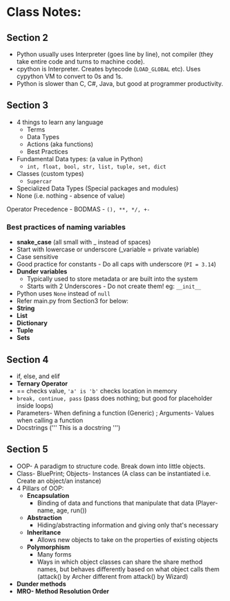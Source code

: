 # Class Notes:

## Section 2
- Python usually uses Interpreter (goes line by line), not compiler (they take entire code and turns to machine code).
- cpython is Interpreter. Creates bytecode (`LOAD_GLOBAL` etc). Uses cypython VM to convert to 0s and 1s.
- Python is slower than C, C#, Java, but good at programmer productivity.

## Section 3
- 4 things to learn any language
    - Terms
    - Data Types
    - Actions (aka functions)
    - Best Practices
- Fundamental Data types: (a value in Python)
    - ` int, float, bool, str, list, tuple, set, dict `
- Classes (custom types)
    - `Supercar`
- Specialized Data Types (Special packages and modules)
- None (i.e. nothing - absence of value)

Operator Precedence - BODMAS - `(), **, */, +- `

### Best practices of naming variables
- <b>snake_case</b> (all small with _ instead of spaces)
- Start with lowercase or underscore (_variable = private variable)
- Case sensitive
- Good practice for constants - Do all caps with underscore (`PI = 3.14`)
- <b>Dunder variables</b>
    - Typically used to store metadata or are built into the system
    - Starts with 2 Underscores - Do not create them! eg: `__init__`
- Python uses `None` instead of `null`
- Refer main.py from Section3 for below:
- <b>String</b>
- <b>List</b>
- <b>Dictionary</b>
- <b>Tuple</b>
- <b>Sets</b>

## Section 4
- if, else, and elif
- <b>Ternary Operator</b>
- == checks value, ```'a' is 'b'``` checks location in memory
- ```break, continue, pass``` (pass does nothing; but good for placeholder inside loops)
- Parameters- When defining a function (Generic) ; Arguments- Values when calling a function
- Docstrings (''' This is a docstring ''')

## Section 5
- OOP- A paradigm to structure code. Break down into little objects.
- Class- BluePrint; Objects- Instances (A class can be instantiated i.e. Create an object/an instance)
- 4 Pillars of OOP:
    - <b>Encapsulation</b>
        - Binding of data and functions that manipulate that data (Player- name, age, run())
    - <b>Abstraction</b>
        - Hiding/abstracting information and giving only that's necessary
    - <b>Inheritance</b>
        - Allows new objects to take on the properties of existing objects
    - <b>Polymorphism</b>
        - Many forms
        - Ways in which object classes can share the share method names, but behaves differently based on what object calls them (attack() by Archer different from attack() by Wizard)
- <b>Dunder methods</b>
- <b>MRO- Method Resolution Order</b>